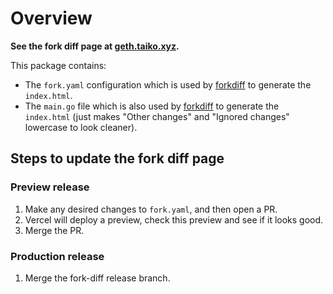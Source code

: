 # Overview

**See the fork diff page at [geth.taiko.xyz](https://geth.taiko.xyz).**

This package contains:

- The `fork.yaml` configuration which is used by [forkdiff](https://github.com/protolambda/forkdiff) to generate the `index.html`.
- The `main.go` file which is also used by [forkdiff](https://github.com/protolambda/forkdiff) to generate the `index.html` (just makes "Other changes" and "Ignored changes" lowercase to look cleaner).

## Steps to update the fork diff page

### Preview release

1. Make any desired changes to `fork.yaml`, and then open a PR.
2. Vercel will deploy a preview, check this preview and see if it looks good.
3. Merge the PR.

### Production release

1. Merge the fork-diff release branch.
